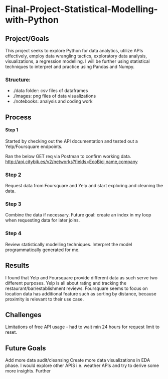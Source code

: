 # Final-Project-Statistical-Modelling-with-Python

## Project/Goals
This project seeks to explore Python for data analytics, utilize APIs effectively, employ data wrangling tactics, exploratory data analysis, visualizations, a regression modelling. I will be further using statistical techniques to interpret and practice using Pandas and Numpy.

### Structure:

- ./data folder: csv files of dataframes
- ./images: png files of data visualizations
- ./notebooks: analysis and coding work

## Process
#### Step 1
Started by checking out the API documentation and tested out a Yelp/Foursquare endpoints.

Ran the below GET req via Postman to confirm working data.
http://api.citybik.es/v2/networks?fields=EcoBici,name,company

### Step 2
Request data from Foursquare and Yelp and start exploring and cleaning the data.

### Step 3
Combine the data if necessary. Future goal: create an index in my loop when requesting data for later joins.

### Step 4
Review statistically modelling techniques.
Interpret the model programmatically generated for me.


## Results
I found that Yelp and Foursquare provide different data as such serve two different purposes. Yelp is all about rating and tracking the restaurant/bar/establishment reviews.
Foursquare seems to focus on location data has additional feature such as sorting by distance, because proximity is relevant to their use case.

## Challenges 

Limitations of free API usage - had to wait min 24 hours for request limit to reset.


## Future Goals
Add more data audit/cleansing
Create more data visualizations in EDA phase.
I would explore other APIS i.e. weather APIs and try to derive some more insights.
Further
